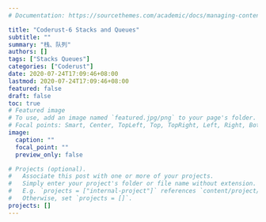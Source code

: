 ```yaml
---
# Documentation: https://sourcethemes.com/academic/docs/managing-content/

title: "Coderust-6 Stacks and Queues"
subtitle: ""
summary: "栈、队列"
authors: []
tags: ["Stacks Queues"]
categories: ["Coderust"]
date: 2020-07-24T17:09:46+08:00
lastmod: 2020-07-24T17:09:46+08:00
featured: false
draft: false
toc: true
# Featured image
# To use, add an image named `featured.jpg/png` to your page's folder.
# Focal points: Smart, Center, TopLeft, Top, TopRight, Left, Right, BottomLeft, Bottom, BottomRight.
image:
  caption: ""
  focal_point: ""
  preview_only: false

# Projects (optional).
#   Associate this post with one or more of your projects.
#   Simply enter your project's folder or file name without extension.
#   E.g. `projects = ["internal-project"]` references `content/project/deep-learning/index.md`.
#   Otherwise, set `projects = []`.
projects: []
---
```

